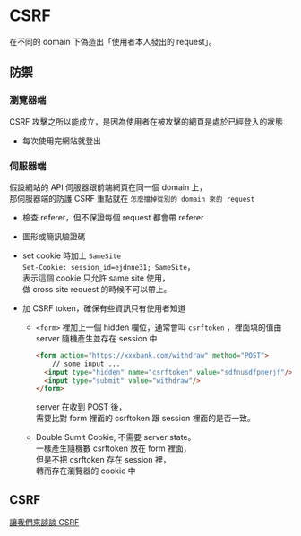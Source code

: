 # CSRF

在不同的 domain 下偽造出「使用者本人發出的 request」。

## 防禦

### 瀏覽器端

CSRF 攻擊之所以能成立，是因為使用者在被攻擊的網頁是處於已經登入的狀態

- 每次使用完網站就登出

### 伺服器端

假設網站的 API 伺服器跟前端網頁在同一個 domain 上，  
那伺服器端的防護 CSRF 重點就在 `怎麼擋掉從別的 domain 來的 request`

- 檢查 referer，但不保證每個 request 都會帶 referer

- 圖形或簡訊驗證碼

- set cookie 時加上 `SameSite`  
  `Set-Cookie: session_id=ejdnne31; SameSite`，  
  表示這個 cookie 只允許 same site 使用，  
  做 cross site request 的時候不可以帶上。

- 加 CSRF token，確保有些資訊只有使用者知道

  - `<form>` 裡加上一個 hidden 欄位，通常會叫 `csrftoken` ，裡面填的值由 server 隨機產生並存在 session 中  

    ```html
    <form action="https://xxxbank.com/withdraw" method="POST">
    	// some input ...
      <input type="hidden" name="csrftoken" value="sdfnusdfpnerjf"/>
      <input type="submit" value="withdraw"/>
    </form>
    ```

    server 在收到 POST 後，  
    需要比對 form 裡面的 csrftoken 跟 session 裡面的是否一致。

  - Double Sumit Cookie, 不需要 server state。  
    一樣產生隨機數 csrftoken 放在 form 裡面，  
    但是不把 csrftoken 存在 session 裡，  
    轉而存在瀏覽器的 cookie 中

## CSRF

[讓我們來談談 CSRF](https://blog.techbridge.cc/2017/02/25/csrf-introduction/)



